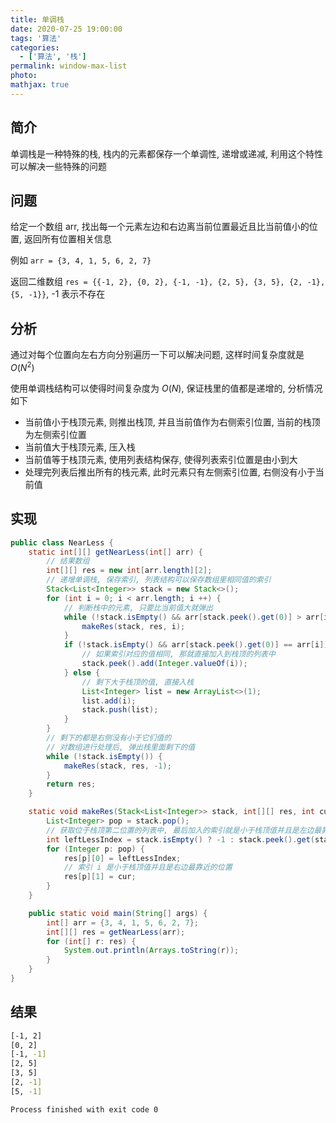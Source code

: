 ```yaml
---
title: 单调栈
date: 2020-07-25 19:00:00
tags: '算法'
categories:
  - ['算法', '栈']
permalink: window-max-list
photo:
mathjax: true
---
```


## 简介

单调栈是一种特殊的栈, 栈内的元素都保存一个单调性, 递增或递减, 利用这个特性可以解决一些特殊的问题

## 问题

给定一个数组 arr, 找出每一个元素左边和右边离当前位置最近且比当前值小的位置, 返回所有位置相关信息

例如 `arr = {3, 4, 1, 5, 6, 2, 7}`

返回二维数组 `res = {{-1, 2}, {0, 2}, {-1, -1}, {2, 5}, {3, 5}, {2, -1}, {5, -1}}`, -1 表示不存在

<!-- more -->

## 分析

通过对每个位置向左右方向分别遍历一下可以解决问题, 这样时间复杂度就是 $O(N^2)$

使用单调栈结构可以使得时间复杂度为 $O(N)$, 保证栈里的值都是递增的, 分析情况如下

- 当前值小于栈顶元素, 则推出栈顶, 并且当前值作为右侧索引位置, 当前的栈顶为左侧索引位置
- 当前值大于栈顶元素, 压入栈
- 当前值等于栈顶元素, 使用列表结构保存, 使得列表索引位置是由小到大
- 处理完列表后推出所有的栈元素, 此时元素只有左侧索引位置, 右侧没有小于当前值

## 实现

```java
public class NearLess {
    static int[][] getNearLess(int[] arr) {
        // 结果数组
        int[][] res = new int[arr.length][2];
        // 递增单调栈, 保存索引, 列表结构可以保存数组里相同值的索引
        Stack<List<Integer>> stack = new Stack<>();
        for (int i = 0; i < arr.length; i ++) {
            // 判断栈中的元素, 只要比当前值大就弹出
            while (!stack.isEmpty() && arr[stack.peek().get(0)] > arr[i]) {
                makeRes(stack, res, i);
            }
            if (!stack.isEmpty() && arr[stack.peek().get(0)] == arr[i]) {
                // 如果索引对应的值相同, 那就直接加入到栈顶的列表中
                stack.peek().add(Integer.valueOf(i));
            } else {
                // 剩下大于栈顶的值, 直接入栈
                List<Integer> list = new ArrayList<>(1);
                list.add(i);
                stack.push(list);
            }
        }
        // 剩下的都是右侧没有小于它们值的
        // 对数组进行处理后, 弹出栈里面剩下的值
        while (!stack.isEmpty()) {
            makeRes(stack, res, -1);
        }
        return res;
    }

    static void makeRes(Stack<List<Integer>> stack, int[][] res, int cur) {
        List<Integer> pop = stack.pop();
        // 获取位于栈顶第二位置的列表中, 最后加入的索引就是小于栈顶值并且是左边最靠近的位置
        int leftLessIndex = stack.isEmpty() ? -1 : stack.peek().get(stack.peek().size() - 1);
        for (Integer p: pop) {
            res[p][0] = leftLessIndex;
            // 索引 i 是小于栈顶值并且是右边最靠近的位置
            res[p][1] = cur;
        }
    }

    public static void main(String[] args) {
        int[] arr = {3, 4, 1, 5, 6, 2, 7};
        int[][] res = getNearLess(arr);
        for (int[] r: res) {
            System.out.println(Arrays.toString(r));
        }
    }
}
```

## 结果

```sh
[-1, 2]
[0, 2]
[-1, -1]
[2, 5]
[3, 5]
[2, -1]
[5, -1]

Process finished with exit code 0
```
